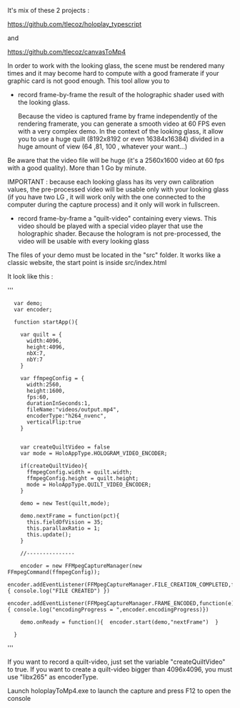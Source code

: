 It's mix of these 2 projects : 

https://github.com/tlecoz/holoplay_typescript 

and

https://github.com/tlecoz/canvasToMp4 


In order to work with the looking glass, the scene must be rendered many times and it may become hard to compute with a good framerate if your graphic card is not good enough. This tool allow you to 

- record frame-by-frame the result of the holographic shader used with the looking glass. 
   
  Because the video is captured frame by frame independently of the rendering framerate, you can generate a smooth video at 60 FPS even with a very complex demo. In the context of the looking glass, it allow you to use a huge quilt (8192x8192 or even 16384x16384) divided in a huge amount of view (64 ,81, 100 , whatever your want...) 

 Be aware that the video file will be huge (it's a 2560x1600 video at 60 fps with a good quality). 
 More than 1 Go by minute.   
  
  IMPORTANT : because each looking glass has its very own calibration values, the pre-processed video will be usable only 
              with your looking glass (if you have two LG , it will work only with the one connected to the computer during
              the capture process) and it only will work in fullscreen. 
 
 
 
 - record frame-by-frame a "quilt-video" containing every views.
    This video should be played with a special video player that use the holographic shader. 
    Because the hologram is not pre-processed, the video will be usable with every looking glass
    
    
The files of your demo must be located in the "src" folder. 
It works like a classic website, the start point is inside src/index.html 

It look like this : 

'''

      var demo;
      var encoder;

      function startApp(){

        var quilt = {
          width:4096,
          height:4096,
          nbX:7,
          nbY:7
        }

        var ffmpegConfig = {
          width:2560,
          height:1600,
          fps:60,
          durationInSeconds:1,
          fileName:"videos/output.mp4",
          encoderType:"h264_nvenc",
          verticalFlip:true
        }


        var createQuiltVideo = false
        var mode = HoloAppType.HOLOGRAM_VIDEO_ENCODER;

        if(createQuiltVideo){
          ffmpegConfig.width = quilt.width;
          ffmpegConfig.height = quilt.height;
          mode = HoloAppType.QUILT_VIDEO_ENCODER;
        }

        demo = new Test(quilt,mode);

        demo.nextFrame = function(pct){
          this.fieldOfVision = 35;
          this.parallaxRatio = 1;
          this.update();
        }

        //---------------

        encoder = new FFMpegCaptureManager(new FFmpegCommand(ffmpegConfig));
        encoder.addEventListener(FFMpegCaptureManager.FILE_CREATION_COMPLETED,function(e){ console.log("FILE CREATED") })
        encoder.addEventListener(FFMpegCaptureManager.FRAME_ENCODED,function(e){ console.log("encodingProgress = ",encoder.encodingProgress)})

        demo.onReady = function(){  encoder.start(demo,"nextFrame")  }

      }
'''

If you want to record a quilt-video, just set the variable "createQuiltVideo" to true. 
If you want to create a quilt-video bigger than 4096x4096, you must use "libx265" as  encoderType. 

Launch holoplayToMp4.exe to launch the capture and press F12 to open the console

